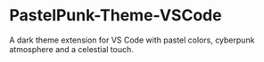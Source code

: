 # PastelPunk-Theme-VSCode


A dark theme extension for VS Code with pastel colors, cyberpunk atmosphere and a celestial touch.
